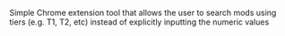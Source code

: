 Simple Chrome extension tool that allows the user to search mods using tiers (e.g. T1, T2, etc) instead of explicitly inputting the numeric values
